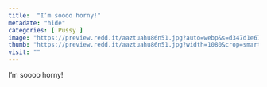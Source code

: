 ```yaml
---
title:  "I’m soooo horny!"
metadate: "hide"
categories: [ Pussy ]
image: "https://preview.redd.it/aaztuahu86n51.jpg?auto=webp&s=d347d1e6769da2bda79e79227462e5280d85a78f"
thumb: "https://preview.redd.it/aaztuahu86n51.jpg?width=1080&crop=smart&auto=webp&s=71f6c04e31dfa134acf7c2663cb7709cc82f6031"
visit: ""
---
```

I’m soooo horny!
